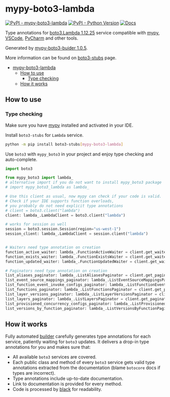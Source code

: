 # mypy-boto3-lambda

[![PyPI - mypy-boto3-lambda](https://img.shields.io/pypi/v/mypy-boto3-lambda.svg?color=blue)](https://pypi.org/project/mypy-boto3-lambda)
[![PyPI - Python Version](https://img.shields.io/pypi/pyversions/mypy-boto3-lambda.svg?color=blue)](https://pypi.org/project/mypy-boto3-lambda)
[![Docs](https://img.shields.io/readthedocs/mypy-boto3-builder.svg?color=blue)](https://mypy-boto3-builder.readthedocs.io/)

Type annotations for
[boto3.Lambda 1.12.25](https://boto3.amazonaws.com/v1/documentation/api/1.12.25/reference/services/lambda.html#Lambda) service
compatible with [mypy](https://github.com/python/mypy), [VSCode](https://code.visualstudio.com/),
[PyCharm](https://www.jetbrains.com/pycharm/) and other tools.

Generated by [mypy-boto3-buider 1.0.5](https://github.com/vemel/mypy_boto3_builder).

More information can be found on [boto3-stubs](https://pypi.org/project/boto3-stubs/) page.

- [mypy-boto3-lambda](#mypy-boto3-lambda)
  - [How to use](#how-to-use)
    - [Type checking](#type-checking)
  - [How it works](#how-it-works)

## How to use

### Type checking

Make sure you have [mypy](https://github.com/python/mypy) installed and activated in your IDE.

Install `boto3-stubs` for `Lambda` service.

```bash
python -m pip install boto3-stubs[mypy-boto3-lambda]
```

Use `boto3` with `mypy_boto3` in your project and enjoy type checking and auto-complete.

```python
import boto3

from mypy_boto3 import lambda_
# alternative import if you do not want to install mypy_boto3 package
# import mypy_boto3_lambda as lambda_

# Use this client as usual, now mypy can check if your code is valid.
# Check if your IDE supports function overloads,
# you probably do not need explicit type annotations
# client = boto3.client("lambda")
client: lambda_.LambdaClient = boto3.client("lambda")

# works for session as well
session = boto3.session.Session(region="us-west-1")
session_client: lambda_.LambdaClient = session.client("lambda")


# Waiters need type annotation on creation
function_active_waiter: lambda_.FunctionActiveWaiter = client.get_waiter("function_active")
function_exists_waiter: lambda_.FunctionExistsWaiter = client.get_waiter("function_exists")
function_updated_waiter: lambda_.FunctionUpdatedWaiter = client.get_waiter("function_updated")

# Paginators need type annotation on creation
list_aliases_paginator: lambda_.ListAliasesPaginator = client.get_paginator("list_aliases")
list_event_source_mappings_paginator: lambda_.ListEventSourceMappingsPaginator = client.get_paginator("list_event_source_mappings")
list_function_event_invoke_configs_paginator: lambda_.ListFunctionEventInvokeConfigsPaginator = client.get_paginator("list_function_event_invoke_configs")
list_functions_paginator: lambda_.ListFunctionsPaginator = client.get_paginator("list_functions")
list_layer_versions_paginator: lambda_.ListLayerVersionsPaginator = client.get_paginator("list_layer_versions")
list_layers_paginator: lambda_.ListLayersPaginator = client.get_paginator("list_layers")
list_provisioned_concurrency_configs_paginator: lambda_.ListProvisionedConcurrencyConfigsPaginator = client.get_paginator("list_provisioned_concurrency_configs")
list_versions_by_function_paginator: lambda_.ListVersionsByFunctionPaginator = client.get_paginator("list_versions_by_function")
```

## How it works

Fully automated [builder](https://github.com/vemel/mypy_boto3_builder) carefully generates
type annotations for each service, patiently waiting for `boto3` updates. It delivers
a drop-in type annotations for you and makes sure that:

- All available `boto3` services are covered.
- Each public class and method of every `boto3` service gets valid type annotations
  extracted from the documentation (blame `botocore` docs if types are incorrect).
- Type annotations include up-to-date documentation.
- Link to documentation is provided for every method.
- Code is processed by [black](https://github.com/psf/black) for readability.